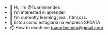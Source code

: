 - 👋 Hi, I’m @Tuanemendes
- 👀 I’m interested in  aprender.
- 🌱 I’m currently learning  java , html,css. 
- 💞️  Estou como estágiaria  na empresa SPDATA  
- 📫 How to reach me  tuane.belmiro@gmail.com

<!---
Tuanemendes/Tuanemendes is a ✨ special ✨ repository because its `README.md` (this file) appears on your GitHub profile.
You can click the Preview link to take a look at your changes.
--->
